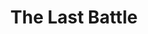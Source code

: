--- 
title: "The Last Battle"
description:
price: "SOLD"
category: 
images: 
    - /assets/img/thelastbattle.png
order: 544
---